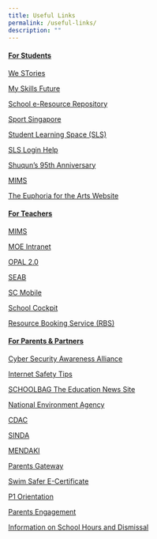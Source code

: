 ```yaml
---
title: Useful Links
permalink: /useful-links/
description: ""
---
```

<h4><strong><span style="text-decoration: underline;">For Students</span></strong></h4>
<p><a href="https://shuqunpri.moe.edu.sg/wp-content/uploads/2021/10/WE-STories-Publication-2021-FINAL_spread-1.pdf" target="_blank" rel="noopener noreferrer">We STories</a></p>
<p><a href="https://www.myskillsfuture.gov.sg/content/student/en/primary.html" target="_blank" rel="noopener noreferrer">My Skills Future</a></p>
<p><a href="https://schoolibrary.moe.edu.sg/eresourcespri/cgi-bin/spydus.exe/MSGTRN/WPAC/HOME" target="_blank" rel="noopener noreferrer">School e-Resource Repository</a></p>
<p><a href="https://www.sportsingapore.gov.sg/" target="_blank" rel="noopener noreferrer">Sport Singapore</a></p>
<p><a href="https://vle.learning.moe.edu.sg/login" target="_blank" rel="noopener noreferrer">Student Learning Space (SLS)</a></p>
<p><a href="https://static.learning.moe.edu.sg/UserGuide/login-troubleshooting.html" target="_blank" rel="noopener noreferrer">SLS Login Help</a></p>
<p><a href="https://sites.google.com/moe.edu.sg/the-shuqun-story/home" target="_blank" rel="noopener noreferrer">Shuqun&rsquo;s 95th Anniversary</a></p>
<p><a href="https://workspace.google.com/dashboard" target="_blank" rel="noopener noreferrer">MIMS</a>&nbsp;</p>
<p><a href="https://w7euphoria.edu.sg/" target="_blank" rel="noopener noreferrer">The Euphoria for the Arts Website</a></p>
<h4><strong><span style="text-decoration: underline;">For Teachers</span></strong></h4>
<p><a href="https://idp.mims.moe.gov.sg/nidp/saml2/sso" target="_blank" rel="noopener noreferrer">MIMS</a>&nbsp;</p>
<p><a href="https://intranet.moe.gov.sg/Pages/Home.aspx" target="_blank" rel="noopener noreferrer">MOE Intranet</a> </p>
<p><a href="https://idm.opal2.moe.edu.sg/account/login?returnUrl=%2Fconnect%2Fauthorize%2Fcallback%3Fresponse_type%3Dcode%26client_id%3DOpal2WebApp%26state%3DgLnJjdvhqoTm8rYfvx3zuAKXIwWcyJaBmkn8Kdea8cHX-%26redirect_uri%3Dhttps%253A%252F%252Fwww.opal2.moe.edu.sg%252Fapp%252Findex.html%26scope%3Dprofile%2520cxprofile%2520openid%2520cxDomainInternalApi%26code_challenge%3DPZ2fBl6FjMSxAmmVIVvIWVShcR6vCi1u5CT0i6Grbs0%26code_challenge_method%3DS256%26nonce%3DgLnJjdvhqoTm8rYfvx3zuAKXIwWcyJaBmkn8Kdea8cHX-" target="_blank" rel="noopener noreferrer">OPAL 2.0</a> </p>
<p><a href="https://www.seab.gov.sg/" target="_blank" rel="noopener noreferrer">SEAB</a> </p>
<p><a href="https://scmobile.moe.edu.sg/login" target="_blank" rel="noopener noreferrer">SC Mobile</a> </p>
<p><a href="https://schoolcockpit.moe.gov.sg/" target="_blank" rel="noopener noreferrer">School Cockpit</a> </p>
<p><a href="https://rbs.avero-tech.com/login.html" target="_blank" rel="noopener noreferrer">Resource Booking Service (RBS)</a></p>
<h4><strong><span style="text-decoration: underline;">For Parents & Partners</span></strong></h4>
<p><a href="https://www.csa.gov.sg/gosafeonline/go-safe-for-me/for-parents" target="_blank" rel="noopener noreferrer">Cyber Security Awareness Alliance</a> </p>
<p><a href="http://www.medialiteracycouncil.sg/Lists/Resources/Attachments/176/Clique%20Click.pdf" target="_blank" rel="noopener noreferrer">Internet Safety Tips</a> </p>
<p><a href="https://www.schoolbag.sg/" target="_blank" rel="noopener noreferrer">SCHOOLBAG The Education News Site</a>&nbsp;</p>
<p><a href="https://www.nea.gov.sg/" target="_blank" rel="noopener noreferrer">National Environment Agency</a> </p>
<p><a href="https://www.cdac.org.sg/" target="_blank" rel="noopener noreferrer">CDAC</a> </p>
<p><a href="https://www.sinda.org.sg/" target="_blank" rel="noopener noreferrer">SINDA</a>&nbsp;</p>
<p><a href="https://www.mendaki.org.sg/" target="_blank" rel="noopener noreferrer">MENDAKI</a> </p>
<p><a href="https://moe-shuqunpri-staging.netlify.app/parents-gateway" target="_blank" rel="noopener noreferrer">Parents Gateway</a> </p>
<p><a href="https://shuqunpri.moe.edu.sg/wp-content/uploads/2019/11/Swim-Safer-E-Certificate-User-Guide-For-Parents.pdf" target="_blank" rel="noopener noreferrer">Swim Safer E-Certificate</a> </p>
<p><a href="https://sites.google.com/moe.edu.sg/sqps-p1-e-orientation/home" target="_blank" rel="noopener noreferrer">P1 Orientation</a> </p>
<p><a href="https://sites.google.com/moe.edu.sg/shuqun-primary-presentations/home" target="_blank" rel="noopener noreferrer">Parents Engagement</a></p>

[Information on School Hours and Dismissal](https://moe-shuqunpri-staging.netlify.app/information-on-school-hours-and-dismissal/)